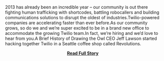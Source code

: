 <p>2013 has already been an incredible year – our community is out there fighting human trafficking with shortcodes, battling robocallers and building communications solutions to disrupt the oldest of industries.Twilio-powered companies are accelerating faster than ever before.As our community grows, so do we and we’re super excited to be in a brand new office to accommodate the growing Twilio team.In fact, we’re hiring and we’d love to hear from you.A Brief History of Drawing the Owl
 CEO Jeff Lawson started hacking together Twilio in a Seattle coffee shop called Revolutions.</p>
<center><p><a href="http://www.twilio.com/blog/2013/05/introducing-twilio-hq-3-0-our-brand-new-office.html" style='padding:25px; font-sze:18px; font-weight: bold;'>Read Full Story</a></p></center>
